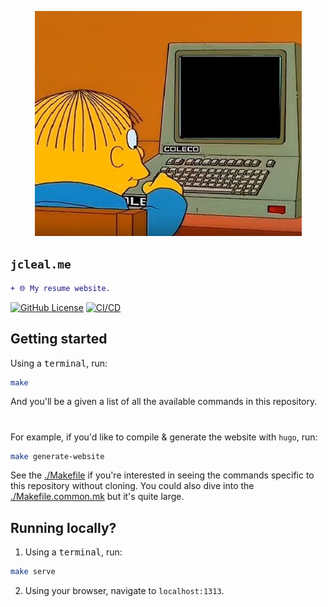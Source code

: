 <!-- markdownlint-disable MD041 MD010 -->
<p align="center">
    <img src="docs/logo.png">
</p>

## `jcleal.me`

```diff
+ 🌐 My resume website.
```

<a href="LICENSE" target="_blank"><img src="https://img.shields.io/github/license/jmpa-io/jcleal.me.svg" alt="GitHub License"></a>
[![CI/CD](https://github.com/jmpa-io/jcleal.me/actions/workflows/cicd.yml/badge.svg)](https://github.com/jmpa-io/jcleal.me/actions/workflows/cicd.yml)

## Getting started

Using a <kbd>terminal</kbd>, run:
```bash
make
```
And you'll be a given a list of all the available commands in this repository.

#

For example, if you'd like to compile & generate the website with `hugo`, run:
```bash
make generate-website
```
See the [./Makefile](./Makefile) if you're interested in seeing the commands specific to this repository without cloning. You could also dive into the [./Makefile.common.mk](./Makefile.common.mk) but it's quite large.


## Running locally?

1. Using a <kbd>terminal</kbd>, run:
```bash
make serve
```

2. Using your browser, navigate to `localhost:1313`.
